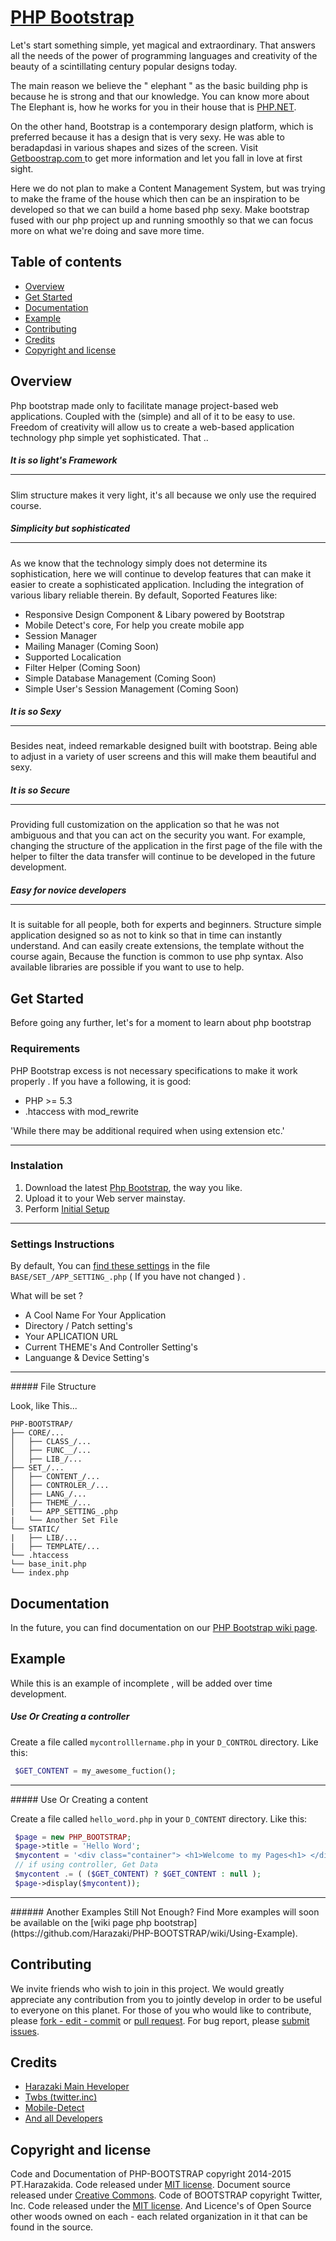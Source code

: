 # [PHP Bootstrap](https://github.com/Harazaki/PHP-BOOTSTRAP#)
Let's start something simple, yet magical and extraordinary. That answers all the needs of the power of programming languages and creativity of the beauty of a scintillating century popular designs today.

The main reason we believe the " elephant " as the basic building php is because he is strong and that our knowledge. You can know more about The Elephant is, how he works for you in their house that is [PHP.NET](http://php.net/).

On the other hand, Bootstrap is a contemporary design platform, which is preferred because it has a design that is very sexy. He was able to beradapdasi in various shapes and sizes of the screen. Visit [ Getboostrap.com ](http://getbootstrap.com/) to get more information and let you fall in love at first sight.

Here we do not plan to make a Content Management System, but was trying to make the frame of the house which then can be an inspiration to be developed so that we can build a home based php sexy. Make bootstrap fused with our php project up and running smoothly so that we can focus more on what we're doing and save more time.

## Table of contents
- [Overview](#overview)
- [Get Started](#get-started)
- [Documentation](#documentation)
- [Example](#example)
- [Contributing](#contributing)
- [Credits](#credits)
- [Copyright and license](#copyright-and-license)

## Overview

Php bootstrap made only to facilitate manage project-based web applications. Coupled with the (simple) and all of it to be easy to use. Freedom of creativity will allow us to create a web-based application technology php simple yet sophisticated. That ..

##### It is so light's Framework<hr/>
Slim structure makes it very light, it's all because we only use the required course.

##### Simplicity but sophisticated <hr/>
As we know that the technology simply does not determine its sophistication, here we will continue to develop features that can make it easier to create a sophisticated application. Including the integration of various libary reliable therein. By default, Soported Features like:

- Responsive Design Component & Libary powered by Bootstrap
- Mobile Detect's core, For help you create mobile app
- Session Manager
- Mailing Manager (Coming Soon)
- Supported Localication
- Filter Helper (Coming Soon)
- Simple Database Management (Coming Soon)
- Simple User's Session Management (Coming Soon)


##### It is so Sexy <hr/>
Besides neat, indeed remarkable designed built with bootstrap. Being able to adjust in a variety of user screens and this will make them beautiful and sexy.

##### It is so Secure <hr/>
Providing full customization on the application so that he was not ambiguous and that you can act on the security you want. For example, changing the structure of the application in the first page of the file with the helper to filter the data transfer will continue to be developed in the future development.

##### Easy for novice developers <hr/>
It is suitable for all people, both for experts and beginners. Structure simple application designed so as not to kink so that in time can instantly understand. And can easily create extensions, the template without the course again, Because the function is common to use php syntax. Also available libraries are possible if you want to use to help.

## Get Started

Before going any further, let's for a moment to learn about php bootstrap

### Requirements
PHP Bootstrap excess is not necessary specifications to make it work properly . If you have a following, it is good:
 - PHP >= 5.3
 - .htaccess with mod_rewrite

'While there may be additional required when using extension etc.'
<hr/>

### Instalation

1. Download the latest [Php Bootstrap](https://github.com/Harazaki/PHP-BOOTSTRAP/archive/master.zip), the way you like.
2. Upload it to your Web server mainstay.
3. Perform [Initial Setup](#settings-instructions)

<hr/>

### Settings Instructions 

By default, You can [find these settings](https://github.com/Harazaki/PHP-BOOTSTRAP/blob/master/SET_/APP_SETTING_.php) in the file `BASE/SET_/APP_SETTING_.php` ( If you have not changed ) .

What will be set ?
- A Cool Name For Your Application
- Directory / Patch setting's
- Your APLICATION URL
- Current THEME's And Controller Setting's
- Languange & Device Setting's

<hr/>
##### File Structure

Look, like This...

```
PHP-BOOTSTRAP/
├── CORE/...
│   ├── CLASS_/...
│   ├── FUNC__/...
│   ├── LIB_/...
├── SET_/...
│   ├── CONTENT_/...
│   ├── CONTROLER_/...
│   ├── LANG_/...
│   ├── THEME_/...
|   └── APP_SETTING_.php
|   └── Another Set File
└── STATIC/
|   ├── LIB/...
|   ├── TEMPLATE/...
└── .htaccess
└── base_init.php
└── index.php
```

## Documentation

In the future, you can find documentation on our [PHP Bootstrap wiki page](https://github.com/Harazaki/PHP-BOOTSTRAP/wiki).

## Example

While this is an example of incomplete , will be added over time development.

##### Use Or Creating a controller

Create a file called `mycontrolllername.php` in your ` D_CONTROL ` directory. Like this:

```php
 $GET_CONTENT = my_awesome_fuction();
```
<hr/>
##### Use Or Creating a content

Create a file called `hello_word.php` in your `D_CONTENT` directory. Like this:

```php
 $page = new PHP_BOOTSTRAP;
 $page->title = 'Hello Word';
 $mycontent = '<div class="container"> <h1>Welcome to my Pages<h1> </div>';
 // if using controller, Get Data
 $mycontent .= ( ($GET_CONTENT) ? $GET_CONTENT : null );
 $page->display($mycontent));
```
<hr/>
###### Another Examples
Still Not Enough? Find More examples will soon be available on the [wiki page php bootstrap](https://github.com/Harazaki/PHP-BOOTSTRAP/wiki/Using-Example).

## Contributing

We invite friends who wish to join in this project. We would greatly appreciate any contribution from you to jointly develop in order to be useful to everyone on this planet. For those of you who would like to contribute, please [fork - edit - commit](https://github.com/Harazaki/PHP-BOOTSTRAP/fork) or [pull request](https://github.com/Harazaki/PHP-BOOTSTRAP/pulls). For bug report, please [submit issues](https://github.com/Harazaki/PHP-BOOTSTRAP/issues).

## Credits

- [Harazaki Main Heveloper](https://github.com/Harazaki/PHP-BOOTSTRAP/)
- [Twbs (twitter.inc)](https://github.com/twbs/)
- [Mobile-Detect](https://github.com/serbanghita/Mobile-Detect)
- [And all Developers](https://github.com/Harazaki/PHP-BOOTSTRAP/graphs/contributors)

## Copyright and license

Code and Documentation of PHP-BOOTSTRAP copyright 2014-2015 PT.Harazakida. Code released under [MIT license](https://github.com/Harazaki/PHP-BOOTSTRAP/blob/master/LICENSE). Document source released under [Creative Commons](https://github.com/Harazaki/PHP-BOOTSTRAP/blob/master/docs.licence).
Code of BOOTSTRAP copyright Twitter, Inc. Code released under the [MIT license](https://github.com/twbs/bootstrap/blob/master/LICENSE).
And Licence's of Open Source other woods owned on each - each related organization in it that can be found in the source.